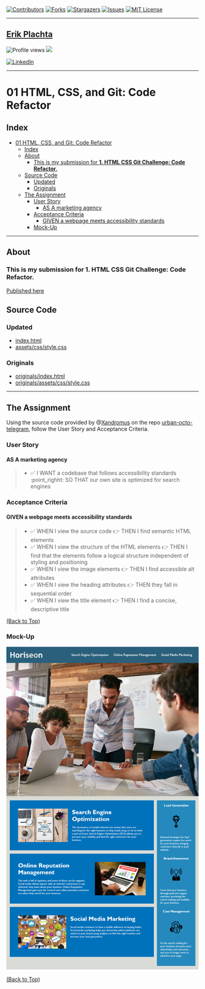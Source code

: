 <!-- HEADER START -->
[![Contributors][contributors-shield]][contributors-url]
[![Forks][forks-shield]][forks-url]
[![Stargazers][stars-shield]][stars-url]
[![Issues][issues-shield]][issues-url]
[![MIT License][license-shield]][license-url]

---
## [Erik Plachta](https://github.com/ErikPlachta)

![Profile views](https://gpvc.arturio.dev/erikplachta) <img src="https://img.shields.io/github/followers/erikplachta?label=Follow" style=" float:left, margin-right:10px" />

[![LinkedIn][linkedin-shield]][linkedin-url]

<!-- HEADER END -->

---

<!-- HERO START -->
# 01 HTML, CSS, and Git: Code Refactor

<!-- INDEX START -->
## Index

- [01 HTML, CSS, and Git: Code Refactor](#01-html-css-and-git-code-refactor)
  - [Index](#index)
  - [About](#about)
    - [This is my submission for **1. HTML CSS Git Challenge: Code Refactor**.](#this-is-my-submission-for-1-html-css-git-challenge-code-refactor)
  - [Source Code](#source-code)
    - [Updated](#updated)
    - [Originals](#originals)
  - [The Assignment](#the-assignment)
    - [User Story](#user-story)
      - [AS A marketing agency](#as-a-marketing-agency)
    - [Acceptance Criteria](#acceptance-criteria)
      - [GIVEN a webpage meets accessibility standards](#given-a-webpage-meets-accessibility-standards)
    - [Mock-Up](#mock-up)

<!-- INDEX END -->

---

<!-- ABOUT START -->
## About 

### This is my submission for **1. HTML CSS Git Challenge: Code Refactor**.

[Published here](https://erikplachta.github.io/C01/)

<!-- ABOUT END -->

## Source Code

### Updated
  - [index.html](index.html)
  - [assets/css/style.css](./assets/css/style.css)

### Originals
  - [originals/index.html](./originals/index.html)
  - [originals/assets/css/style.css](./assets/css/style.css)

---
## The Assignment

Using the source code provided by @[Xandromus](https://github.com/Xandromus) on the repo [urban-octo-telegram](https://github.com/coding-boot-camp/urban-octo-telegram), follow the User Story and Acceptance Criteria.

### User Story

#### AS A marketing agency

> - :white_check_mark: I WANT a codebase that follows accessibility standards :point_righht: SO THAT our own site is optimized for search engines

### Acceptance Criteria

#### GIVEN a webpage meets accessibility standards
> - :white_check_mark: WHEN I view the source code :point_right: THEN I find semantic HTML elements
> - :white_check_mark: WHEN I view the structure of the HTML elements :point_right: THEN I find that the elements  follow a logical structure independent of styling and positioning
> - :white_check_mark: WHEN I view the image elements :point_right: THEN I find accessible alt attributes
> - :white_check_mark: WHEN I view the heading attributes :point_right: THEN they fall in sequential order
> - :white_check_mark: WHEN I view the title element :point_right: THEN I find a concise, descriptive title

[(Back to Top)](#01-html-css-and-git-code-refactor)

### Mock-Up

![Mock-Up](./assets/images/01-html-css-git-homework-demo.png)

[(Back to Top)](#01-html-css-and-git-code-refactor)

<!-- MARKDOWN LINKS & IMAGES -->
<!-- MARKDOWN LINKS & IMAGES -->
<!-- https://www.markdownguide.org/basic-syntax/#reference-style-links -->
[contributors-shield]: https://img.shields.io/github/contributors/github_username/repo_name.svg?style=for-the-badge
[contributors-url]: https://github.com/ErikPlachta/C01/graphs/contributors
[forks-shield]: https://img.shields.io/github/forks/github_username/repo_name.svg?style=for-the-badge
[forks-url]: https://github.com/ErikPlachta/C01/network/members
[stars-shield]: https://img.shields.io/github/stars/github_username/repo_name.svg?style=for-the-badge
[stars-url]: https://github.com/ErikPlachta/C01/stargazers
[issues-shield]: https://img.shields.io/github/issues/github_username/repo_name.svg?style=for-the-badge
[issues-url]: https://github.com/ErikPlachta/C01/issues
[license-shield]: https://img.shields.io/github/license/github_username/repo_name.svg?style=for-the-badge
[license-url]: https://github.com/github_username/repo_name/blob/master/LICENSE.txt
[linkedin-shield]: https://img.shields.io/badge/-LinkedIn-black.svg?style=for-the-badge&logo=linkedin&colorB=555
[linkedin-url]: https://www.linkedin.com/in/erikplachta/
[product-screenshot]: images/screenshot.png